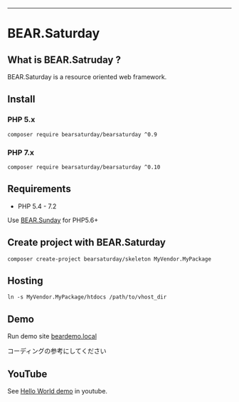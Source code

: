 
----

# BEAR.Saturday

## What is BEAR.Satruday ?

BEAR.Saturday is a resource oriented web framework. 

## Install

### PHP 5.x

```
composer require bearsaturday/bearsaturday ^0.9
```

### PHP 7.x

```
composer require bearsaturday/bearsaturday ^0.10
```

Requirements
------------

 * PHP 5.4 - 7.2 

Use [BEAR.Sunday](http://bearsunday.github.io/) for PHP5.6+


Create project with BEAR.Saturday
-------------
```
composer create-project bearsaturday/skeleton MyVendor.MyPackage
````

Hosting
-------------
```
ln -s MyVendor.MyPackage/htdocs /path/to/vhost_dir
```

Demo
----
Run demo site [beardemo.local](https://github.com/bearsaturday/beardemo.local)

コーディングの参考にしてください

YouTube
----
See [Hello World demo][2] in youtube. 


[2]: http://www.youtube.com/watch?v=NKdiNdNbH0Y

